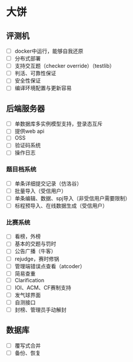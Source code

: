 # 大饼

## 评测机

* [ ] docker中运行，能够自我还原
* [ ] 分布式部署
* [ ] 支持交互题（checker override）（testlib）
* [ ] 判活、可靠性保证
* [ ] 安全性保证
* [ ] 编译环境配置与更新容易

## 后端服务器

* [ ] 单数据库多实例模型支持，登录态互斥
* [ ] 提供web api
* [ ] OSS
* [ ] 验证码系统
* [ ] 操作日志

### 题目档系统

* [ ] 单条详细提交记录（仿洛谷）
* [ ] 批量导入（受信用户）
* [ ] 单条编辑、数据、spj导入（非受信用户需要限制）
* [ ] 标程预导入、在线数据生成（受信用户）

### 比赛系统

* [ ] 看榜，外榜
* [ ] 基本的交题与罚时
* [ ] 公告广播（牛客）
* [ ] rejudge，赛时修锅
* [ ] 管理端错误点查看（atcoder）
* [ ] 简易查重
* [ ] Clarification
* [ ] IOI、ACM、CF赛制支持
* [ ] 发气球界面
* [ ] 自测接口
* [ ] 封榜、管理员手动解封

## 数据库

* [ ] 覆写式合并
* [ ] 备份、恢复
